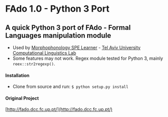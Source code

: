 # FAdo 1.0 - Python 3 Port
## A quick Python 3 port of FAdo - Formal Languages manipulation module

* Used by [Morphophonology SPE Learner](https://bitbucket.org/taucompling/morphophonology_spe) - [Tel Aviv University Computational Linguistics Lab](http://www.tau.ac.il/~compling/site/)
* Some features may not work. Regex module tested for Python 3, mainly `reex::str2regexp()`.
   

#### Installation
* Clone from source and run:
`$ python setup.py install`
 
#### Original Project
[http://fado.dcc.fc.up.pt/](http://fado.dcc.fc.up.pt/) 